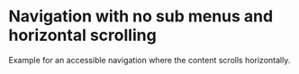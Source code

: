 # Navigation with no sub menus and horizontal scrolling

Example for an accessible navigation where the content scrolls horizontally.
